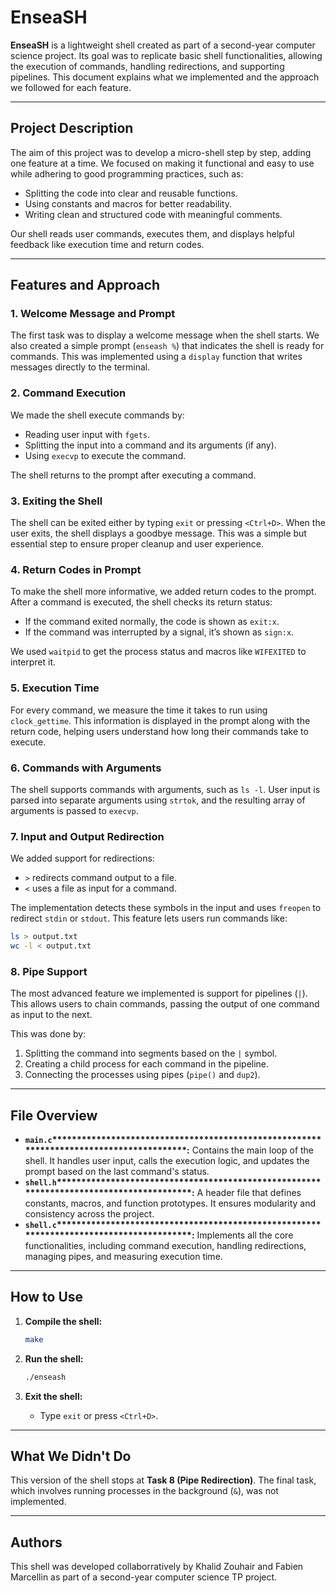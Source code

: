 # EnseaSH

**EnseaSH** is a lightweight shell created as part of a second-year computer science project. Its goal was to replicate basic shell functionalities, allowing the execution of commands, handling redirections, and supporting pipelines. This document explains what we implemented and the approach we followed for each feature.

---

## Project Description

The aim of this project was to develop a micro-shell step by step, adding one feature at a time. We focused on making it functional and easy to use while adhering to good programming practices, such as:

- Splitting the code into clear and reusable functions.
- Using constants and macros for better readability.
- Writing clean and structured code with meaningful comments.

Our shell reads user commands, executes them, and displays helpful feedback like execution time and return codes.

---

## Features and Approach

### 1. Welcome Message and Prompt

The first task was to display a welcome message when the shell starts. We also created a simple prompt (`enseash %`) that indicates the shell is ready for commands. This was implemented using a `display` function that writes messages directly to the terminal.

### 2. Command Execution

We made the shell execute commands by:

- Reading user input with `fgets`.
- Splitting the input into a command and its arguments (if any).
- Using `execvp` to execute the command.

The shell returns to the prompt after executing a command.

### 3. Exiting the Shell

The shell can be exited either by typing `exit` or pressing `<Ctrl+D>`. When the user exits, the shell displays a goodbye message. This was a simple but essential step to ensure proper cleanup and user experience.

### 4. Return Codes in Prompt

To make the shell more informative, we added return codes to the prompt. After a command is executed, the shell checks its return status:

- If the command exited normally, the code is shown as `exit:x`.
- If the command was interrupted by a signal, it’s shown as `sign:x`.

We used `waitpid` to get the process status and macros like `WIFEXITED` to interpret it.

### 5. Execution Time

For every command, we measure the time it takes to run using `clock_gettime`. This information is displayed in the prompt along with the return code, helping users understand how long their commands take to execute.

### 6. Commands with Arguments

The shell supports commands with arguments, such as `ls -l`. User input is parsed into separate arguments using `strtok`, and the resulting array of arguments is passed to `execvp`.

### 7. Input and Output Redirection

We added support for redirections:

- `>` redirects command output to a file.
- `<` uses a file as input for a command.

The implementation detects these symbols in the input and uses `freopen` to redirect `stdin` or `stdout`. This feature lets users run commands like:

```bash
ls > output.txt
wc -l < output.txt
```

### 8. Pipe Support

The most advanced feature we implemented is support for pipelines (`|`). This allows users to chain commands, passing the output of one command as input to the next.

This was done by:

1. Splitting the command into segments based on the `|` symbol.
2. Creating a child process for each command in the pipeline.
3. Connecting the processes using pipes (`pipe()` and `dup2`).

---

## File Overview

- **`main.c`****\*\*\*\*\*\*\*\*\*\*\*\*\*\*\*\*\*\*\*\*\*\*\*\*\*\*\*\*\*\*\*\*\*\*\*\*\*\*\*\*\*\*\*\*\*\*\*\*\*\*\*\*\*\*\*\*\*\*\*\*\*\*\*\*\*\*\*\*\*\*\*\*\*\*\*\*\*\*\*\*\*\*\*\*:** Contains the main loop of the shell. It handles user input, calls the execution logic, and updates the prompt based on the last command's status.
- **`shell.h`****\*\*\*\*\*\*\*\*\*\*\*\*\*\*\*\*\*\*\*\*\*\*\*\*\*\*\*\*\*\*\*\*\*\*\*\*\*\*\*\*\*\*\*\*\*\*\*\*\*\*\*\*\*\*\*\*\*\*\*\*\*\*\*\*\*\*\*\*\*\*\*\*\*\*\*\*\*\*\*\*\*\*\*\*:** A header file that defines constants, macros, and function prototypes. It ensures modularity and consistency across the project.
- **`shell.c`****\*\*\*\*\*\*\*\*\*\*\*\*\*\*\*\*\*\*\*\*\*\*\*\*\*\*\*\*\*\*\*\*\*\*\*\*\*\*\*\*\*\*\*\*\*\*\*\*\*\*\*\*\*\*\*\*\*\*\*\*\*\*\*\*\*\*\*\*\*\*\*\*\*\*\*\*\*\*\*\*\*\*\*\*:** Implements all the core functionalities, including command execution, handling redirections, managing pipes, and measuring execution time.

---

## How to Use

1. **Compile the shell:**

   ```bash
   make
   ```

2. **Run the shell:**

   ```bash
   ./enseash
   ```

3. **Exit the shell:**

   - Type `exit` or press `<Ctrl+D>`.

---

## What We Didn't Do

This version of the shell stops at **Task 8 (Pipe Redirection)**. The final task, which involves running processes in the background (`&`), was not implemented.

---

## Authors

This shell was developed collaborratively by Khalid Zouhair and Fabien Marcellin as part of a second-year computer science TP project.
